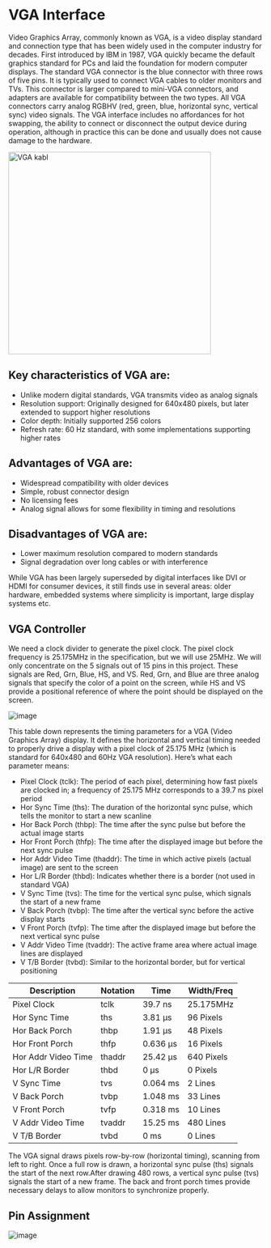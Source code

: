 # VGA Interface

Video Graphics Array, commonly known as VGA, is a video display standard and connection type that has been widely used in the computer industry for decades. First introduced by IBM in 1987, VGA quickly became the default graphics standard for PCs and laid the foundation for modern computer displays.
The standard VGA connector is the blue connector with three rows of five pins. It is typically used to connect VGA cables to older monitors and TVs. This connector is larger compared to mini-VGA connectors, and adapters are available for compatibility between the two types. All VGA connectors carry analog RGBHV (red, green, blue, horizontal sync, vertical sync) video signals. 
The VGA interface includes no affordances for hot swapping, the ability to connect or disconnect the output device during operation, although in practice this can be done and usually does not cause damage to the hardware.

<img src="https://upload.wikimedia.org/wikipedia/commons/thumb/8/81/Vga-cable.jpg/800px-Vga-cable.jpg" alt="VGA kabl" width="400">


## Key characteristics of VGA are: 

- Unlike modern digital standards, VGA transmits video as analog signals
- Resolution support: Originally designed for 640x480 pixels, but later extended to support higher resolutions
- Color depth: Initially supported 256 colors
- Refresh rate: 60 Hz standard, with some implementations supporting higher rates

## Advantages of VGA are: 

- Widespread compatibility with older devices
- Simple, robust connector design
- No licensing fees
- Analog signal allows for some flexibility in timing and resolutions

## Disadvantages of VGA are:

- Lower maximum resolution compared to modern standards
- Signal degradation over long cables or with interference

While VGA has been largely superseded by digital interfaces like DVI or HDMI for consumer devices, it still finds use in several areas: older hardware, embedded systems where simplicity is important, large display systems etc.

## VGA Controller 
We need a clock divider to generate the pixel clock. The pixel clock frequency is 25.175MHz in the specification, but we will use 25MHz. We will only concentrate on the 5 signals out of 15 pins in this project. These signals are Red, Grn, Blue, HS, and VS. Red, Grn, and Blue are three analog signals that specify the color of a point on the screen, while HS and VS provide a positional reference of where the point should be displayed on the screen.


![image](https://digilent.com/reference/_media/learn/programmable-logic/tutorials/vga-display-congroller/1-vga-pinout.png)


This table down represents the timing parameters for a VGA (Video Graphics Array) display. It defines the horizontal and vertical timing needed to properly drive a display with a pixel clock of 25.175 MHz (which is standard for 640x480 and 60Hz VGA resolution). 
Here’s what each parameter means:

- Pixel Clock (tclk): The period of each pixel, determining how fast pixels are clocked in; a frequency of 25.175 MHz corresponds to a 39.7 ns pixel period
- Hor Sync Time (ths): The duration of the horizontal sync pulse, which tells the monitor to start a new scanline
- Hor Back Porch (thbp): The time after the sync pulse but before the actual image starts
- Hor Front Porch (thfp): The time after the displayed image but before the next sync pulse
- Hor Addr Video Time (thaddr): The time in which active pixels (actual image) are sent to the screen
- Hor L/R Border (thbd): Indicates whether there is a border (not used in standard VGA)
- V Sync Time (tvs): The time for the vertical sync pulse, which signals the start of a new frame
- V Back Porch (tvbp): The time after the vertical sync before the active display starts
- V Front Porch (tvfp): The time after the displayed image but before the next vertical sync pulse
- V Addr Video Time (tvaddr): The active frame area where actual image lines are displayed
- V T/B Border (tvbd): Similar to the horizontal border, but for vertical positioning


|  Description        | Notation | Time     | Width/Freq |
| --------------------| ---------| ---------| -----------|
| Pixel Clock         | tclk	 | 39.7 ns  | 25.175MHz  |
| Hor Sync Time       | ths	 | 3.81 μs  | 96 Pixels  |
| Hor Back Porch      | thbp     | 1.91 μs  | 48 Pixels  |
| Hor Front Porch     | thfp	 | 0.636 μs | 16 Pixels  |
| Hor Addr Video Time | thaddr	 | 25.42 μs | 640 Pixels |
| Hor L/R Border      | thbd	 | 0 μs     | 0 Pixels   |
| V Sync Time	      | tvs	 | 0.064 ms | 2 Lines    |
| V Back Porch        | tvbp	 | 1.048 ms | 33 Lines   |
| V Front Porch       | tvfp	 | 0.318 ms | 10 Lines   |
| V Addr Video Time   | tvaddr	 | 15.25 ms | 480 Lines  |
| V T/B Border        | tvbd	 | 0 ms	    | 0 Lines    |

The VGA signal draws pixels row-by-row (horizontal timing), scanning from left to right. Once a full row is drawn, a horizontal sync pulse (ths) signals the start of the next row.After drawing 480 rows, a vertical sync pulse (tvs) signals the start of a new frame. The back and front porch times provide necessary delays to allow monitors to synchronize properly.

## Pin Assignment 

![image](https://i.sstatic.net/NDfpg.png)
